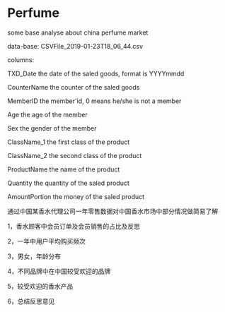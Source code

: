 # Perfume
some base analyse about china perfume market

data-base: CSVFile_2019-01-23T18_06_44.csv

columns:

TXD_Date  the date of the saled goods, format is YYYYmmdd 

CounterName the counter of the saled goods

MemberID the member'id, 0 means he/she is not a member

Age the age of the member

Sex the gender of the member

ClassName_1	the first class of the product

ClassName_2	the second class of the product

ProductName	the name of the product

Quantity the quantity of the saled product 

AmountPortion  the money of the saled product 


通过中国某香水代理公司一年零售数据对中国香水市场中部分情况做简易了解

1，香水顾客中会员订单及会员销售的占比及反思

2，一年中用户平均购买频次

3，男女，年龄分布

4，不同品牌中在中国较受欢迎的品牌

5，较受欢迎的香水产品

6，总结反思意见
